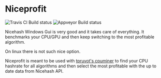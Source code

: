 # Niceprofit

![Travis CI Build status](https://travis-ci.org/StefanoChiodino/niceprofit.svg?branch=master)
![Appveyor Build status](https://ci.appveyor.com/api/projects/status/bt5b5t25x4wi8ttk/branch/master?svg=true)

Nicehash Windows Gui is very good and it takes care of everything. It benchmarks your CPU/GPU and then keep switching to the most profitable algorithm.

On linux there is not such nice option.

Niceprofit is meant to be used with [tpruvot's cpuminer](https://github.com/tpruvot/cpuminer-multi) to find your CPU hashrate for all algorithms and then select the most profitable with the up to date data from Nicehash API.
